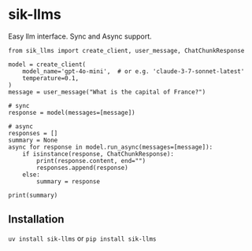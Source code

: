# sik-llms

Easy llm interface. Sync and Async support.

```
from sik_llms import create_client, user_message, ChatChunkResponse

model = create_client(
    model_name='gpt-4o-mini',  # or e.g. 'claude-3-7-sonnet-latest'
    temperature=0.1,
)
message = user_message("What is the capital of France?")

# sync
response = model(messages=[message])

# async
responses = []
summary = None
async for response in model.run_async(messages=[message]):
    if isinstance(response, ChatChunkResponse):
        print(response.content, end="")
        responses.append(response)
    else:
        summary = response

print(summary)
```

## Installation

`uv install sik-llms` or `pip install sik-llms`
